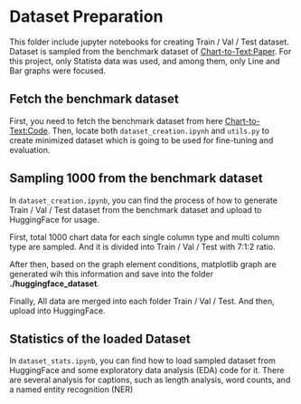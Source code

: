 
# Dataset Preparation

This folder include jupyter notebooks for creating Train / Val / Test dataset. Dataset is sampled from the benchmark dataset of [Chart-to-Text:Paper](https://aclanthology.org/2022.acl-long.277/). For this project, only Statista data was used, and among them, only Line and Bar graphs were focused.

## Fetch the benchmark dataset
First, you need to fetch the benchmark dataset from here [Chart-to-Text:Code](https://github.com/vis-nlp/chart-to-text). Then, locate both `dataset_creation.ipynh` and `utils.py` to create minimized dataset which is going to be used for fine-tuning and evaluation.

## Sampling 1000 from the benchmark dataset

In `dataset_creation.ipynb`, you can find the process of how to generate Train / Val / Test dataset from the benchmark dataset and upload to HuggingFace for usage.

First, total 1000 chart data for each single column type and multi column type are sampled. And it is divided into Train / Val / Test with 7:1:2 ratio.

After then, based on the graph element conditions, matplotlib graph are generated wih this information and save into the folder __./huggingface_dataset__.

Finally, All data are merged into each folder Train / Val / Test. And then, upload into HuggingFace.

## Statistics of the loaded Dataset

In `dataset_stats.ipynb`, you can find how to load sampled dataset from HuggingFace and some exploratory data analysis (EDA) code for it. There are several analysis for captions, such as length analysis, word counts, and a named entity recognition (NER)